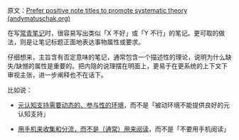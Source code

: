 原文：[Prefer positive note titles to promote systematic theory (andymatuschak.org)](https://notes.andymatuschak.org/z8T6sLNco2benUMgcXUXeJh35eW2obP48DoPp)

在写[常青笔记](https://notes.andymatuschak.org/z4SDCZQeRo4xFEQ8H4qrSqd68ucpgE6LU155C)时，很容易写出类似「X 不好」或「Y 不行」的笔记。更可取的做法，则是让笔记标题正面地表达事物属性或要求。

仔细想来，主旨含有否定意味的笔记，通常包含一个描述性的理论，说明为什么缺失/缺憾的属性是重要的。把内隐的说理摆在明面上，更易于在更系统的上下文下审视主张，进一步阐释也不在话下。

比如说：

- [元认知支持需要动态的、参与性的环境](https://notes.andymatuschak.org/z6sGtFW1yd4qgcxkLQsEBEJWxLKmBdjMQzKfa)，而不是「被动环境不能提供良好的元认知支持」

- [用手机来收集和分流，而不是（通常）用来阅读](https://notes.andymatuschak.org/z3YtsKc76oFwr9fxWkcNwAQdV1JGpUQ46hJ79)，而不是「不要用手机阅读」